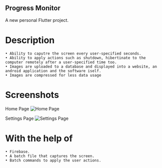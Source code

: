 ## Progress Monitor



A new personal Flutter project.




# Description
    • Ability to caputre the screen every user-specified seconds.
    • Ability to apply actions such as shutdown, hibertinate to the computer remotely after a user-specified time too.
    • Images are uploaded to a database and displayed into a website, an android application and the software iself.
    • Images are compressed for less data usage
    
# Screenshots
Home Page
![Home Page](https://i.postimg.cc/zBN6d9jv/progress-monitor-5-29-2023-4-36-32-PM.png)

Settings Page
![Settings Page](https://i.postimg.cc/6p7kTVqW/progress-monitor-5-29-2023-4-34-09-PM.png) 
    
# With the help of
    • Firebase.
    • A batch file that captures the screen.
    • Batch commands to apply the user actions.
